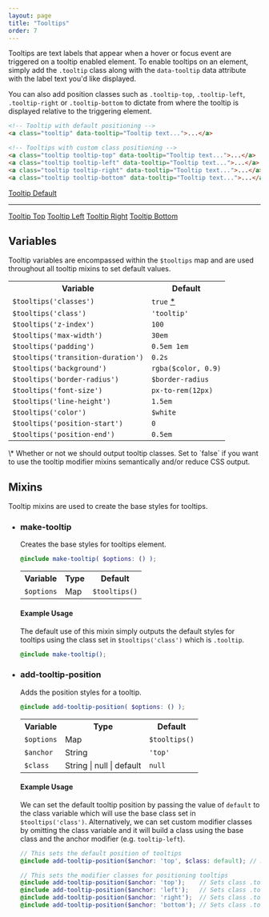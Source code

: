 ```yaml
---
layout: page
title: "Tooltips"
order: 7
---
```


Tooltips are text labels that appear when a hover or focus event are triggered on a tooltip enabled element. To enable tooltips on an element, simply add the `.tooltip` class along with the `data-tooltip` data attribute with the label text you'd like displayed.

You can also add position classes such as `.tooltip-top`, `.tooltip-left`, `.tooltip-right` or `.tooltip-bottom` to dictate from where the tooltip is displayed relative to the triggering element.

```html
<!-- Tooltip with default positioning -->
<a class="tooltip" data-tooltip="Tooltip text...">...</a>

<!-- Tooltips with custom class positioning -->
<a class="tooltip tooltip-top" data-tooltip="Tooltip text...">...</a>
<a class="tooltip tooltip-left" data-tooltip="Tooltip text...">...</a>
<a class="tooltip tooltip-right" data-tooltip="Tooltip text...">...</a>
<a class="tooltip tooltip-bottom" data-tooltip="Tooltip text...">...</a>
```

<div class="demo demo-tooltips">
  <a href="#" class="button tooltip" data-tooltip="Tooltip text here...">Tooltip Default</a>

  <hr>

  <a href="#" class="button tooltip tooltip-top" data-tooltip="Tooltip text here...">Tooltip Top</a>
  <a href="#" class="button tooltip tooltip-left" data-tooltip="Tooltip text here...">Tooltip Left</a>
  <a href="#" class="button tooltip tooltip-right" data-tooltip="Tooltip text here...">Tooltip Right</a>
  <a href="#" class="button tooltip tooltip-bottom" data-tooltip="Tooltip text here...">Tooltip Bottom</a>
</div><!-- .demo -->

## Variables

Tooltip variables are encompassed within the `$tooltips` map and are used throughout all tooltip mixins to set default values.

<table class="table table-docs">
  <tr>
    <th>Variable</th>
    <th>Default</th>
  </tr>
  <tr>
    <td><code>$tooltips('classes')</code></td>
    <td><code>true</code> <a href="#var-note-1">*</a></td>
  </tr>
  <tr>
    <td><code>$tooltips('class')</code></td>
    <td><code>'tooltip'</code></td>
  </tr>

  <tr>
    <td><code>$tooltips('z-index')</code></td>
    <td><code>100</code></td>
  </tr>
  <tr>
    <td><code>$tooltips('max-width')</code></td>
    <td><code>30em</code></td>
  </tr>
  <tr>
    <td><code>$tooltips('padding')</code></td>
    <td><code>0.5em 1em</code></td>
  </tr>
  <tr>
    <td><code>$tooltips('transition-duration')</code></td>
    <td><code>0.2s</code></td>
  </tr>

  <tr>
    <td><code>$tooltips('background')</code></td>
    <td><code>rgba($color, 0.9)</code></td>
  </tr>
  <tr>
    <td><code>$tooltips('border-radius')</code></td>
    <td><code>$border-radius</code></td>
  </tr>

  <tr>
    <td><code>$tooltips('font-size')</code></td>
    <td><code>px-to-rem(12px)</code></td>
  </tr>
  <tr>
    <td><code>$tooltips('line-height')</code></td>
    <td><code>1.5em</code></td>
  </tr>
  <tr>
    <td><code>$tooltips('color')</code></td>
    <td><code>$white</code></td>
  </tr>

  <tr>
    <td><code>$tooltips('position-start')</code></td>
    <td><code>0</code></td>
  </tr>
  <tr>
    <td><code>$tooltips('position-end')</code></td>
    <td><code>0.5em</code></td>
  </tr>

</table>

<div class="notice info" id="var-note-1" markdown="1">
\* Whether or not we should output tooltip classes. Set to `false` if you want to use the tooltip modifier mixins semantically and/or reduce CSS output.
</div>

## Mixins

Tooltip mixins are used to create the base styles for tooltips.

<ul class="list list-docs">

<li markdown="1">

### make-tooltip

Creates the base styles for tooltips element.

```scss
@include make-tooltip( $options: () );
```

<table class="table table-docs">
  <tr>
    <th>Variable</th>
    <th>Type</th>
    <th>Default</th>
  </tr>
  <tr>
    <td><code>$options</code></td>
    <td>Map</td>
    <td><code>$tooltips()</code></td>
  </tr>
</table>

#### Example Usage

The default use of this mixin simply outputs the default styles for tooltips using the class set in `$tooltips('class')` which is `.tooltip`.

```scss
@include make-tooltip();
```

</li>

<li markdown="1">

### add-tooltip-position

Adds the position styles for a tooltip.

```scss
@include add-tooltip-position( $options: () );
```

<table class="table table-docs">
  <tr>
    <th>Variable</th>
    <th>Type</th>
    <th>Default</th>
  </tr>
  <tr>
    <td><code>$options</code></td>
    <td>Map</td>
    <td><code>$tooltips()</code></td>
  </tr>
  <tr>
    <td><code>$anchor</code></td>
    <td>String</td>
    <td><code>'top'</code></td>
  </tr>
  <tr>
    <td><code>$class</code></td>
    <td>String | null | default</td>
    <td><code>null</code></td>
  </tr>
</table>

#### Example Usage

We can set the default tooltip position by passing the value of `default` to the class variable which will use the base class set in `$tooltips('class')`. Alternatively, we can set custom modifier classes by omitting the class variable and it will build a class using the base class and the anchor modifier (e.g. `tooltip-left`).

```scss
// This sets the default position of tooltips
@include add-tooltip-position($anchor: 'top', $class: default); // Adds top position styles to .tooltip

// This sets the modifier classes for positioning tooltips
@include add-tooltip-position($anchor: 'top');    // Sets class .tooltip-top
@include add-tooltip-position($anchor: 'left');   // Sets class .tooltip-left
@include add-tooltip-position($anchor: 'right');  // Sets class .tooltip-right
@include add-tooltip-position($anchor: 'bottom'); // Sets class .tooltip-bottom
```

</li>

</ul>
